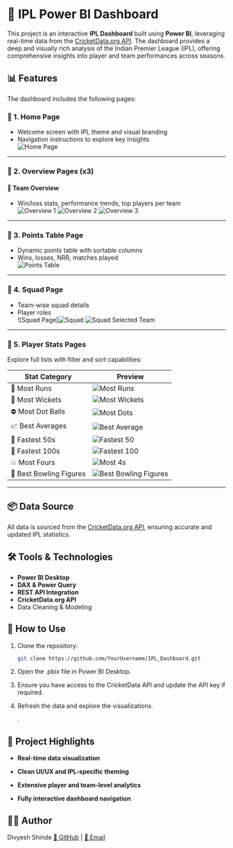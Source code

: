 # 🏏 IPL Power BI Dashboard

This project is an interactive **IPL Dashboard** built using **Power BI**, leveraging real-time data from the [CricketData.org API](https://cricketdata.org/). The dashboard provides a deep and visually rich analysis of the Indian Premier League (IPL), offering comprehensive insights into player and team performances across seasons.

## 📊 Features

The dashboard includes the following pages:

### 🔹 1. Home Page
- Welcome screen with IPL theme and visual branding
- Navigation instructions to explore key insights  
![Home Page](https://github.com/user-attachments/assets/95efdc30-9290-40d8-8503-8440e3ddd5b7)


---

### 🔹 2. Overview Pages (x3)

#### 🔸 Team Overview
- Win/loss stats, performance trends, top players per team  
![Overview 1](https://github.com/user-attachments/assets/a448a5a9-f200-474b-9912-e27a859590ce)
![Overview 2](https://github.com/user-attachments/assets/eaf2bb5d-8a6e-42b1-be9c-403ada8a3dc2)
![Overview 3](https://github.com/user-attachments/assets/5422b00c-116e-4808-830f-44d069f99593)

---

### 🔹 3. Points Table Page
- Dynamic points table with sortable columns
- Wins, losses, NRR, matches played  
![Points Table](https://github.com/user-attachments/assets/b68c8cab-d17b-4a4e-9034-52dbab8db54d)


---

### 🔹 4. Squad Page
- Team-wise squad details
- Player roles   
![Squad Page]![Squad](https://github.com/user-attachments/assets/d96ade62-ce64-4c24-be4c-dd5ead9b6850)
![Squad Selected Team](https://github.com/user-attachments/assets/a0807858-77fb-42b0-8902-08e17177412b)

---

### 🔹 5. Player Stats Pages

Explore full lists with filter and sort capabilities:

| Stat Category         | Preview |
|----------------------|---------|
| 🏅 Most Runs          | ![Most Runs](https://github.com/user-attachments/assets/a86023ec-5a56-47a9-9d36-634da8d3c9cc) |
| 🎯 Most Wickets       | ![Most Wickets](https://github.com/user-attachments/assets/d125f5e8-6ab9-4210-ba1d-eaa5280fbbe3) |
| ⛔ Most Dot Balls     | ![Most Dots](https://github.com/user-attachments/assets/d8a56e25-4ce8-440a-8198-b0e673f74c34) |
| 📈 Best Averages      | ![Best Average](https://github.com/user-attachments/assets/6104358a-0867-471a-aef0-3ead31510ed4) |
| 🚀 Fastest 50s        | ![Fastest 50](https://github.com/user-attachments/assets/11cb3837-0af0-47d3-999e-68c58932cab4) |
| 💯 Fastest 100s       | ![Fastest 100](https://github.com/user-attachments/assets/3ff6accd-4203-4504-a4a1-7a06ccdf85a9) |
| 💥 Most Fours         | ![Most 4s](https://github.com/user-attachments/assets/b3abc0d1-30bb-46cc-bf7b-192fd9e40d01) |
| 🧤 Best Bowling Figures   | ![Best Bowling Figures](https://github.com/user-attachments/assets/1047deeb-0da9-4f4a-b8fb-748d804ab79c) |

---

## 📦 Data Source

All data is sourced from the [CricketData.org API](https://cricketdata.org/), ensuring accurate and updated IPL statistics.

## 🛠️ Tools & Technologies

- **Power BI Desktop**
- **DAX & Power Query**
- **REST API Integration**
- **CricketData.org API**
- Data Cleaning & Modeling

## 🚀 How to Use

1. Clone the repository:
   ```bash
   git clone https://github.com/YourUsername/IPL_Dashboard.git
2. Open the .pbix file in Power BI Desktop.

3. Ensure you have access to the CricketData API and update the API key if required.

4. Refresh the data and explore the visualizations.

   .

## 📌 Project Highlights
- **Real-time data visualization**

- **Clean UI/UX and IPL-specific theming**

- **Extensive player and team-level analytics**

- **Fully interactive dashboard navigation**

## 👨‍💻 Author
Divyesh Shinde
[🔗 GitHub](https://github.com/Divyesh-20) | [📧 Email ](shindedivyeshavinash@gmail.com)

